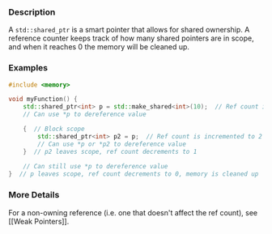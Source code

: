 ### Description
A `std::shared_ptr` is a smart pointer that allows for shared ownership. A reference counter keeps track of how many shared pointers are in scope, and when it reaches 0 the memory will be cleaned up.

### Examples
```c++
#include <memory>

void myFunction() {
	std::shared_ptr<int> p = std::make_shared<int>(10);  // Ref count is 1
	// Can use *p to dereference value

	{  // Block scope
		std::shared_ptr<int> p2 = p;  // Ref count is incremented to 2
		// Can use *p or *p2 to dereference value
	}  // p2 leaves scope, ref count decrements to 1
	
	// Can still use *p to dereference value
}  // p leaves scope, ref count decrements to 0, memory is cleaned up

```

### More Details
For a non-owning reference (i.e. one that doesn't affect the ref count), see [[Weak Pointers]].